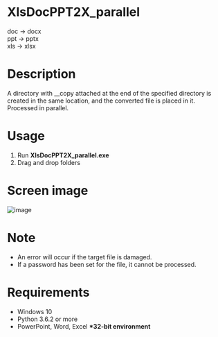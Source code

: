 # XlsDocPPT2X_parallel
doc -> docx  
ppt -> pptx  
xls -> xlsx

# Description  
A directory with __copy attached at the end of the specified directory is created in the same location, and the converted file is placed in it. Processed in parallel. 

# Usage  
1. Run **XlsDocPPT2X_parallel.exe**  
2. Drag and drop folders  

# Screen image  
![image](https://user-images.githubusercontent.com/10069642/84092304-eaf0f200-aa31-11ea-98bd-897b5c09f5f4.png)  

# Note  
- An error will occur if the target file is damaged.  
- If a password has been set for the file, it cannot be processed.  

# Requirements  
- Windows 10  
- Python 3.6.2 or more  
- PowerPoint, Word, Excel **\*32-bit environment**
